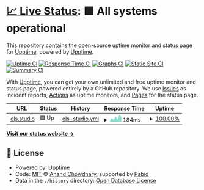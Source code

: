 # [📈 Live Status](https://upptime.github.io/upptime): <!--live status--> **🟩 All systems operational**

This repository contains the open-source uptime monitor and status page for [Upptime](https://upptime.js.org), powered by [Upptime](https://github.com/upptime/upptime).

[![Uptime CI](https://github.com/emmalevesque/uptime/workflows/Uptime%20CI/badge.svg)](https://github.com/emmalevesque/uptime/actions?query=workflow%3A%22Uptime+CI%22)
[![Response Time CI](https://github.com/emmalevesque/uptime/workflows/Response%20Time%20CI/badge.svg)](https://github.com/emmalevesque/uptime/actions?query=workflow%3A%22Response+Time+CI%22)
[![Graphs CI](https://github.com/emmalevesque/uptime/workflows/Graphs%20CI/badge.svg)](https://github.com/emmalevesque/uptime/actions?query=workflow%3A%22Graphs+CI%22)
[![Static Site CI](https://github.com/emmalevesque/uptime/workflows/Static%20Site%20CI/badge.svg)](https://github.com/emmalevesque/uptime/actions?query=workflow%3A%22Static+Site+CI%22)
[![Summary CI](https://github.com/emmalevesque/uptime/workflows/Summary%20CI/badge.svg)](https://github.com/emmalevesque/uptime/actions?query=workflow%3A%22Summary+CI%22)

With [Upptime](https://upptime.js.org), you can get your own unlimited and free uptime monitor and status page, powered entirely by a GitHub repository. We use [Issues](https://github.com/upptime/upptime/issues) as incident reports, [Actions](https://github.com/emmalevesque/uptime/actions) as uptime monitors, and [Pages](https://upptime.github.io/upptime) for the status page.

<!--start: status pages-->
<!-- This summary is generated by Upptime (https://github.com/upptime/upptime) -->
<!-- Do not edit this manually, your changes will be overwritten -->
<!-- prettier-ignore -->
| URL | Status | History | Response Time | Uptime |
| --- | ------ | ------- | ------------- | ------ |
| <img alt="" src="https://icons.duckduckgo.com/ip3/els.studio.ico" height="13"> [els.studio](https://els.studio) | 🟩 Up | [els-studio.yml](https://github.com/emmalevesque/uptime/commits/HEAD/history/els-studio.yml) | <details><summary><img alt="Response time graph" src="./graphs/els-studio/response-time-week.png" height="20"> 184ms</summary><br><a href="https://emmalevesque.github.io/uptime/history/els-studio"><img alt="Response time 296" src="https://img.shields.io/endpoint?url=https%3A%2F%2Fraw.githubusercontent.com%2Femmalevesque%2Fuptime%2FHEAD%2Fapi%2Fels-studio%2Fresponse-time.json"></a><br><a href="https://emmalevesque.github.io/uptime/history/els-studio"><img alt="24-hour response time 215" src="https://img.shields.io/endpoint?url=https%3A%2F%2Fraw.githubusercontent.com%2Femmalevesque%2Fuptime%2FHEAD%2Fapi%2Fels-studio%2Fresponse-time-day.json"></a><br><a href="https://emmalevesque.github.io/uptime/history/els-studio"><img alt="7-day response time 184" src="https://img.shields.io/endpoint?url=https%3A%2F%2Fraw.githubusercontent.com%2Femmalevesque%2Fuptime%2FHEAD%2Fapi%2Fels-studio%2Fresponse-time-week.json"></a><br><a href="https://emmalevesque.github.io/uptime/history/els-studio"><img alt="30-day response time 296" src="https://img.shields.io/endpoint?url=https%3A%2F%2Fraw.githubusercontent.com%2Femmalevesque%2Fuptime%2FHEAD%2Fapi%2Fels-studio%2Fresponse-time-month.json"></a><br><a href="https://emmalevesque.github.io/uptime/history/els-studio"><img alt="1-year response time 296" src="https://img.shields.io/endpoint?url=https%3A%2F%2Fraw.githubusercontent.com%2Femmalevesque%2Fuptime%2FHEAD%2Fapi%2Fels-studio%2Fresponse-time-year.json"></a></details> | <details><summary><a href="https://emmalevesque.github.io/uptime/history/els-studio">100.00%</a></summary><a href="https://emmalevesque.github.io/uptime/history/els-studio"><img alt="All-time uptime 100.00%" src="https://img.shields.io/endpoint?url=https%3A%2F%2Fraw.githubusercontent.com%2Femmalevesque%2Fuptime%2FHEAD%2Fapi%2Fels-studio%2Fuptime.json"></a><br><a href="https://emmalevesque.github.io/uptime/history/els-studio"><img alt="24-hour uptime 100.00%" src="https://img.shields.io/endpoint?url=https%3A%2F%2Fraw.githubusercontent.com%2Femmalevesque%2Fuptime%2FHEAD%2Fapi%2Fels-studio%2Fuptime-day.json"></a><br><a href="https://emmalevesque.github.io/uptime/history/els-studio"><img alt="7-day uptime 100.00%" src="https://img.shields.io/endpoint?url=https%3A%2F%2Fraw.githubusercontent.com%2Femmalevesque%2Fuptime%2FHEAD%2Fapi%2Fels-studio%2Fuptime-week.json"></a><br><a href="https://emmalevesque.github.io/uptime/history/els-studio"><img alt="30-day uptime 100.00%" src="https://img.shields.io/endpoint?url=https%3A%2F%2Fraw.githubusercontent.com%2Femmalevesque%2Fuptime%2FHEAD%2Fapi%2Fels-studio%2Fuptime-month.json"></a><br><a href="https://emmalevesque.github.io/uptime/history/els-studio"><img alt="1-year uptime 100.00%" src="https://img.shields.io/endpoint?url=https%3A%2F%2Fraw.githubusercontent.com%2Femmalevesque%2Fuptime%2FHEAD%2Fapi%2Fels-studio%2Fuptime-year.json"></a></details>

<!--end: status pages-->

[**Visit our status website →**](https://upptime.github.io/upptime)

## 📄 License

- Powered by: [Upptime](https://github.com/upptime/upptime)
- Code: [MIT](./LICENSE) © [Anand Chowdhary](https://anandchowdhary.com), supported by [Pabio](https://pabio.com)
- Data in the `./history` directory: [Open Database License](https://opendatacommons.org/licenses/odbl/1-0/)
